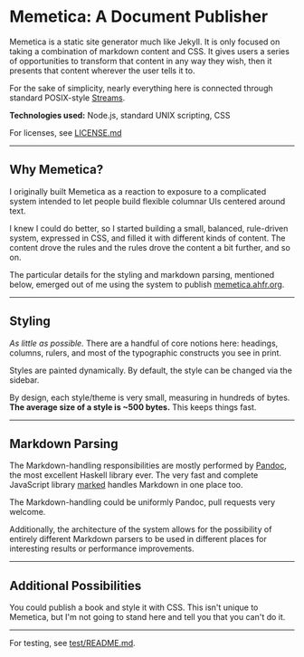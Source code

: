 # Memetica: A Document Publisher

Memetica is a static site generator much like Jekyll. It is only focused on
taking a combination of markdown content and CSS. It gives users
a series of opportunities to transform that content in any way they wish,
then it presents that content wherever the user tells it to.

For the sake of simplicity, nearly everything here is connected through
standard POSIX-style [Streams](https://en.wikipedia.org/wiki/Standard_streams).

**Technologies used:** Node.js, standard UNIX scripting, CSS

For licenses, see [LICENSE.md](LICENSE.md)

---

## Why Memetica?

I originally built Memetica as a reaction to exposure to a complicated system
intended to let people build flexible columnar UIs centered around text.

I knew I could do better, so I started building a small, balanced, rule-driven
system, expressed in CSS, and filled it with different kinds of content. The
content drove the rules and the rules drove the content a bit further,
and so on.

The particular details for the styling and markdown parsing, mentioned below,
emerged out of me using the system to publish
[memetica.ahfr.org](https://memetica.ahfr.org).

---

## Styling

_As little as possible._ There are a handful of core notions here: headings,
columns, rulers, and most of the typographic constructs you see in print.

Styles are painted dynamically. By default, the style can be changed via
the sidebar.

By design, each style/theme is very small, measuring in hundreds of bytes.
**The average size of a style is ~500 bytes.** This keeps things fast.

---

## Markdown Parsing

The Markdown-handling responsibilities are mostly performed by
[Pandoc](https://github.com/jgm/pandoc), the most excellent Haskell library ever.
The very fast and complete JavaScript library
[marked](https://github.com/chjj/marked) handles Markdown in one place too.

The Markdown-handling could be uniformly Pandoc, pull requests very welcome.

Additionally, the architecture of the system allows for the possibility of entirely
different Markdown parsers to be used in different places for interesting results
or performance improvements.

---

## Additional Possibilities

You could publish a book and style it with CSS. This isn't unique to Memetica,
but I'm not going to stand here and tell you that you can't do it.

---

For testing, see [test/README.md](test/README.md).
